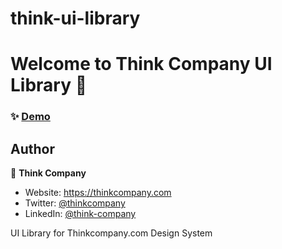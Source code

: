 # think-ui-library
# Welcome to Think Company UI Library 👋

### ✨ [Demo](https://ui.thinkcompany.dev/?path=/story/storybook-welcome--page*)

## Author

👤 **Think Company**

- Website: https://thinkcompany.com
- Twitter: [@thinkcompany](https://twitter.com/thinkcompany)
- LinkedIn: [@think-company](https://www.linkedin.com/company/think-company/)

UI Library for Thinkcompany.com  Design System
